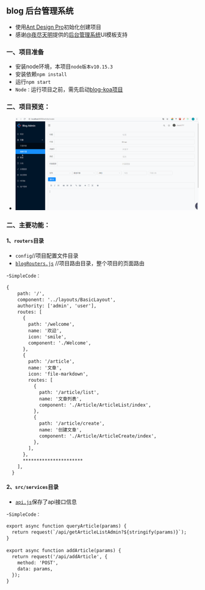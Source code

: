 ## blog 后台管理系统
* 使用[Ant Design Pro](https://pro.ant.design)初始化创建项目
* 感谢[@夜尽天明](https://github.com/biaochenxuying)提供的[后台管理系统](https://github.com/biaochenxuying/blog-react-admin)UI模板支持
### 一、项目准备
* 安装node环境，本项目`node版本v10.15.3`
* 安装依赖`npm install`
* 运行`npm start`
* `Node：`运行项目之前，需先启动[blog-koa项目](https://github.com/EthanMarket/blog-koa)

### 二、项目预览：
* ![](https://github.com/EthanMarket/blog-react-admin/raw/master/images/admin.gif)
	
### 二、主要功能：
####  1、`routers`目录
* `config`//项目配置文件目录
 *	[`blogRouters.js`](https://github.com/EthanMarket/blog-react-admin/blob/master/config/blogRouters.js) //项目路由目录，整个项目的页面路由

-`SimpleCode：`

	{
        path: '/',
        component: '../layouts/BasicLayout',
        authority: ['admin', 'user'],
        routes: [
          {
            path: '/welcome',
            name: '欢迎',
            icon: 'smile',
            component: './Welcome',
          },
          {
            path: '/article',
            name: '文章',
            icon: 'file-markdown',
            routes: [
              {
                path: '/article/list',
                name: '文章列表',
                component: './Article/ArticleList/index',
              },
              {
                path: '/article/create',
                name: '创建文章',
                component: './Article/ArticleCreate/index',
              },
            ],
          },
          **********************
        ],
      }
####  2、`src/services`目录
* [`api.js`](https://github.com/EthanMarket/blog-react-admin/blob/master/src/services/api.js)保存了api接口信息

-`SimpleCode：`
    
    export async function queryArticle(params) {
      return request(`/api/getArticleListAdmin?${stringify(params)}`);
    }
    
    export async function addArticle(params) {
      return request('/api/addArticle', {
	    method: 'POST',
	    data: params,
      });
    }
